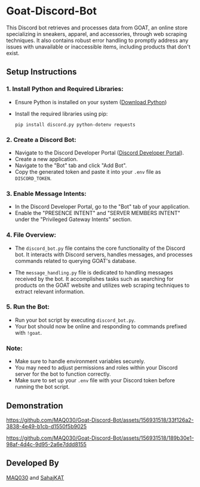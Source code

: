 # Goat-Discord-Bot

This Discord bot retrieves and processes data from GOAT, an online store specializing in sneakers, apparel, and accessories, through web scraping techniques. It also contains robust error handling to promptly address any issues with unavailable or inaccessible items, including products that don't exist.

## Setup Instructions

### 1. Install Python and Required Libraries:
   - Ensure Python is installed on your system ([Download Python](https://www.python.org/))
   - Install the required libraries using pip:

      ```
     pip install discord.py python-dotenv requests
     ```

### 2. Create a Discord Bot:
   - Navigate to the Discord Developer Portal ([Discord Developer Portal](https://discord.com/developers/applications)).
   - Create a new application.
   - Navigate to the "Bot" tab and click "Add Bot".
   - Copy the generated token and paste it into your `.env` file as `DISCORD_TOKEN`.

### 3. Enable Message Intents:
   - In the Discord Developer Portal, go to the "Bot" tab of your application.
   - Enable the "PRESENCE INTENT" and "SERVER MEMBERS INTENT" under the "Privileged Gateway Intents" section.

### 4. File Overview:
- The `discord_bot.py` file contains the core functionality of the Discord bot. It interacts with Discord servers, handles messages, and processes commands related to querying GOAT's database.
  
- The `message_handling.py` file is dedicated to handling messages received by the bot. It accomplishes tasks such as searching for products on the GOAT website and utilizes web scraping techniques to extract relevant information.

### 5. Run the Bot:
   - Run your bot script by executing `discord_bot.py`.
   - Your bot should now be online and responding to commands prefixed with `!goat`.

### Note:
- Make sure to handle environment variables securely.
- You may need to adjust permissions and roles within your Discord server for the bot to function correctly.
- Make sure to set up your `.env` file with your Discord token before running the bot script.
  
## Demonstration 

https://github.com/MAQ030/Goat-Discord-Bot/assets/156931518/33f126a2-3838-4e49-b1cb-d1550f5b9025

https://github.com/MAQ030/Goat-Discord-Bot/assets/156931518/189b30e1-98af-4d4c-9d95-2a6e7ddd8155

## Developed By

[MAQ030](https://github.com/MAQ030) and [SahajKAT](https://github.com/SahajKAT)

